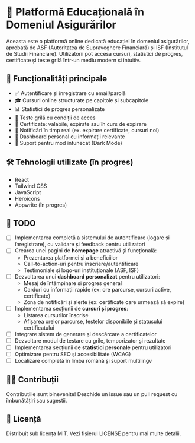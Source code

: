 # 🧠 Platformă Educațională în Domeniul Asigurărilor

Aceasta este o platformă online dedicată educației în domeniul asigurărilor, aprobată de ASF (Autoritatea de Supraveghere Financiară) și ISF (Institutul de Studii Financiare). Utilizatorii pot accesa cursuri, statistici de progres, certificate și teste grilă într-un mediu modern și intuitiv.

## 🚀 Funcționalități principale

- ✅ Autentificare și înregistrare cu email/parolă
- 🎓 Cursuri online structurate pe capitole și subcapitole
- 📊 Statistici de progres personalizate
- 📝 Teste grilă cu condiții de acces
- 📜 Certificate: valabile, expirate sau în curs de expirare
- 🔔 Notificări în timp real (ex. expirare certificate, cursuri noi)
- 🧾 Dashboard personal cu informații relevante
- 🌙 Suport pentru mod întunecat (Dark Mode)

## 🛠️ Tehnologii utilizate (în progres)

- React
- Tailwind CSS
- JavaScript
- Heroicons
- Appwrite (în progres)

## 📌 TODO

- [ ] Implementarea completă a sistemului de autentificare (logare și înregistrare), cu validare și feedback pentru utilizatori
- [ ] Crearea unei pagini de **homepage** atractivă și funcțională:
  - Prezentarea platformei și a beneficiilor
  - Call-to-action-uri pentru înscriere/autentificare
  - Testimoniale și logo-uri instituționale (ASF, ISF)
- [ ] Dezvoltarea unui **dashboard personalizat** pentru utilizatori:
  - Mesaj de întâmpinare și progres general
  - Carduri cu informații rapide (ex: ore parcurse, cursuri active, certificate)
  - Zona de notificări și alerte (ex: certificate care urmează să expire)
- [ ] Implementarea secțiunii de **cursuri și progres**:
  - Listarea cursurilor înscrise
  - Afișarea orelor parcurse, testelor disponibile și statusului certificatului
- [ ] Integrare sistem de generare și descărcare a certificatelor
- [ ] Dezvoltare modul de testare cu grile, temporizator și rezultate
- [ ] Implementarea secțiunii de **statistici personale** pentru utilizatori
- [ ] Optimizare pentru SEO și accesibilitate (WCAG)
- [ ] Localizare completă în limba română și suport multilingv

## 🧑‍💻 Contribuții

Contribuțiile sunt binevenite! Deschide un issue sau un pull request cu îmbunătățiri sau sugestii.

## 📄 Licență

Distribuit sub licența MIT. Vezi fișierul LICENSE pentru mai multe detalii.
